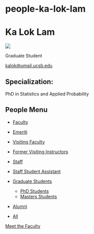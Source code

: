 # people-ka-lok-lam

# Ka Lok Lam

![](https://www.pstat.ucsb.edu/sites/default/files/styles/people_node/public/people/photo/Kalok%20Lam_PSTAT_001.jpg?itok=bm4X0UDK)

Graduate Student

[kalok@umail.ucsb.edu](mailto:kalok@umail.ucsb.edu)

## Specialization:

PhD in Statistics and Applied Probability

## People Menu

- [Faculty](/people/academic "Faculty")
- [Emeriti](/people/emeriti "Emeriti")
- [Visiting Faculty](/people/visiting "Visiting Faculty")
- [Former Visiting Instructors](/people/lecturer "Former Visiting Instructors")
- [Staff](/people/staff)
- [Staff Student Assistant](/people/researcher "Staff Student Assistant")
- [Graduate Students](/people/student "Graduate Students")
  
  - [PhD Students](/people/student/phd "PhD Students")
  - [Masters Students](/people/student/masters "Masters Students")
- [Alumni](/people/alumni)
- [All](/people/all)

[Meet the Faculty](/people/meet-the-faculty)